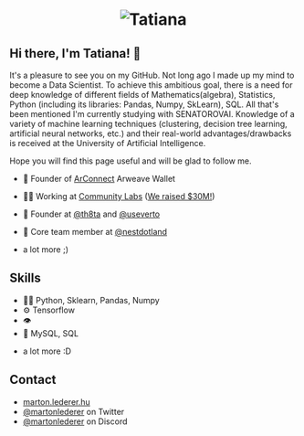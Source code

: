 <h1 align="center">
  <img src="https://raw.githubusercontent.com/YugayIrina/Tatiana/master/name.svg" alt="Tatiana " />
</h1>

## Hi there, I'm Tatiana! 👋
It's a pleasure to see you on my GitHub.
Not long ago I made up my mind to become a Data Scientist. To achieve this ambitious goal, there is a need for deep knowledge of different fields of Mathematics(algebra), Statistics, Python (including its libraries: Pandas, Numpy, SkLearn), SQL. All that's been mentioned I'm currently studying with SENATOROVAI.
Knowledge of a variety of machine learning techniques (clustering, decision tree learning, artificial neural networks, etc.) and their real-world advantages/drawbacks is received at the University of Artificial Intelligence.

Hope you will find this page useful and will  be glad to follow me.

- 🦔 Founder of [ArConnect](https://arconnect.io) Arweave Wallet

- 👨‍💻 Working at [Community Labs](https://communitylabs.com) ([We raised $30M!](https://www.bloomberg.com/news/articles/2022-09-08/teenage-founder-raises-30-million-for-crypto-startup-community-labs?utm_medium=email&utm_source=newsletter&utm_term=220908&utm_campaign=author_22684653#xj4y7vzkg&leadSource=uverify%20wall))

- 🧭 Founder at [@th8ta](https://github.com/th8ta) and [@useverto](https://github.com/useverto)

- 👥 Core team member at [@nestdotland](https://github.com/nestdotland)

+ a lot more ;)

## Skills
- 👨‍💻 Python, Sklearn, Pandas, Numpy
- ⚙️ Tensorflow
- 👁️ 
- 💽 MySQL, SQL
+ a lot more :D

## Contact
- [marton.lederer.hu](https://marton.lederer.hu)
- [@martonlederer](https://twitter.com/martonlederer) on Twitter
- [@martonlederer](./) on Discord

